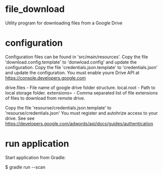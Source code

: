 # file_download
Utility program for downloading files from a Google Drive

# configuration
Configuration files can be found in 'src/main/resources'.
Copy the file 'download.config.template' to 'donwload.config' and update the configuration.
Copy the file 'credentials.json.template' to 'credentials.json' and update the configuration. You must
enable youre Drive API at https://console.developers.google.com

drive.files - File name of google drive folder structure.
local.root - Path to local storage folder.
extensions= - Comma separated list of file extensions of files to download from remote drive.

Copy the file 'resourse/credentials.json.template' to 'resourse/credentials.json'
You must register and autohrize access to your drive. See see https://developers.google.com/adwords/api/docs/guides/authentication

# run application
Start application from Gradle:

$ gradle run --scan

